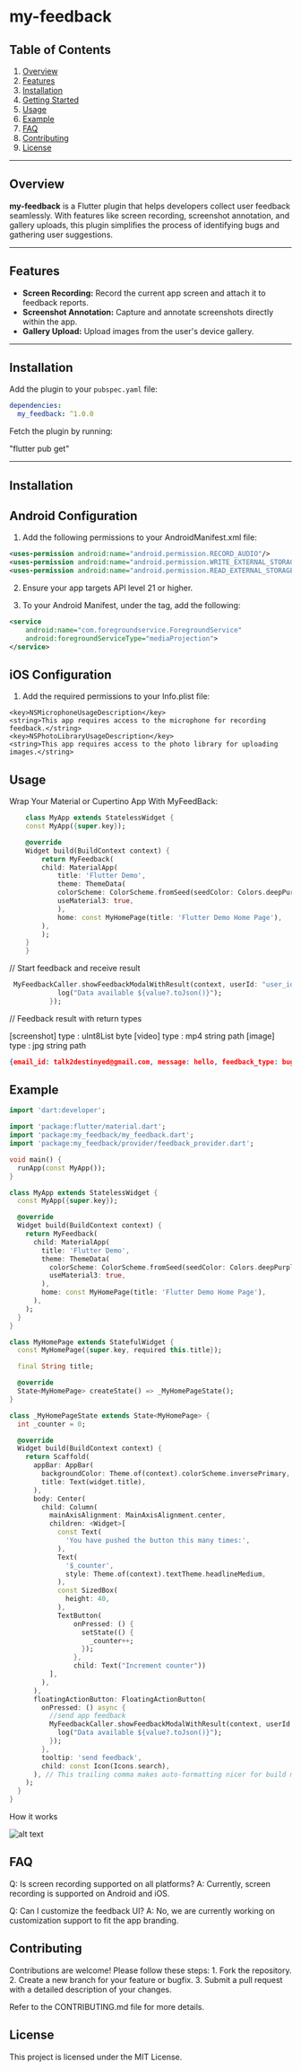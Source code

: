 # my-feedback

## Table of Contents
1. [Overview](#overview)
2. [Features](#features)
3. [Installation](#installation)
4. [Getting Started](#getting-started)
5. [Usage](#usage)
6. [Example](#example)
7. [FAQ](#faq)
8. [Contributing](#contributing)
9. [License](#license)

---

## Overview
**my-feedback** is a Flutter plugin that helps developers collect user feedback seamlessly. With features like screen recording, screenshot annotation, and gallery uploads, this plugin simplifies the process of identifying bugs and gathering user suggestions.

---

## Features
- **Screen Recording:** Record the current app screen and attach it to feedback reports.
- **Screenshot Annotation:** Capture and annotate screenshots directly within the app.
- **Gallery Upload:** Upload images from the user's device gallery.

---

## Installation
Add the plugin to your `pubspec.yaml` file:

```yaml
dependencies:
  my_feedback: ^1.0.0
```

Fetch the plugin by running:

"flutter pub get"

---

## Installation

## Android Configuration

1.	Add the following permissions to your AndroidManifest.xml file:

```xml
<uses-permission android:name="android.permission.RECORD_AUDIO"/>
<uses-permission android:name="android.permission.WRITE_EXTERNAL_STORAGE"/>
<uses-permission android:name="android.permission.READ_EXTERNAL_STORAGE"/>
```

2.	Ensure your app targets API level 21 or higher.

3.	To your Android Manifest, under the <application> tag, add the following:

```xml
<service
    android:name="com.foregroundservice.ForegroundService"
    android:foregroundServiceType="mediaProjection">
</service>
```



## iOS Configuration

1.	Add the required permissions to your Info.plist file:

```plist
<key>NSMicrophoneUsageDescription</key>
<string>This app requires access to the microphone for recording feedback.</string>
<key>NSPhotoLibraryUsageDescription</key>
<string>This app requires access to the photo library for uploading images.</string>
```

## Usage

Wrap Your Material or Cupertino App With MyFeedBack:

```dart
    class MyApp extends StatelessWidget {
    const MyApp({super.key});

    @override
    Widget build(BuildContext context) {
        return MyFeedback(
        child: MaterialApp(
            title: 'Flutter Demo',
            theme: ThemeData(
            colorScheme: ColorScheme.fromSeed(seedColor: Colors.deepPurple),
            useMaterial3: true,
            ),
            home: const MyHomePage(title: 'Flutter Demo Home Page'),
        ),
        );
    }
    }
```

// Start feedback and receive result

```dart
 MyFeedbackCaller.showFeedbackModalWithResult(context, userId: "user_identifier@gmail.com", onResult: (value) {
            log("Data available ${value?.toJson()}");
          });

```
        

// Feedback result with return types

[screenshot] type : uInt8List byte
[video] type : mp4 string path
[image] type : jpg string path

```json
{email_id: talk2destinyed@gmail.com, message: hello, feedback_type: bug, media: [{type: screenshot, url: [137, 80, 78, 71, 13, 10, 26]}, {type: video, url: /storage/emulated/0/Android/data/com.example.app/cache/my_feedback_record_234.mp4}, {type: image, url: /data/user/0/com.example.app/cache/scaled_pq1hw8.jpg}]}
```

## Example

```dart
import 'dart:developer';

import 'package:flutter/material.dart';
import 'package:my_feedback/my_feedback.dart';
import 'package:my_feedback/provider/feedback_provider.dart';

void main() {
  runApp(const MyApp());
}

class MyApp extends StatelessWidget {
  const MyApp({super.key});

  @override
  Widget build(BuildContext context) {
    return MyFeedback(
      child: MaterialApp(
        title: 'Flutter Demo',
        theme: ThemeData(
          colorScheme: ColorScheme.fromSeed(seedColor: Colors.deepPurple),
          useMaterial3: true,
        ),
        home: const MyHomePage(title: 'Flutter Demo Home Page'),
      ),
    );
  }
}

class MyHomePage extends StatefulWidget {
  const MyHomePage({super.key, required this.title});

  final String title;

  @override
  State<MyHomePage> createState() => _MyHomePageState();
}

class _MyHomePageState extends State<MyHomePage> {
  int _counter = 0;

  @override
  Widget build(BuildContext context) {
    return Scaffold(
      appBar: AppBar(
        backgroundColor: Theme.of(context).colorScheme.inversePrimary,
        title: Text(widget.title),
      ),
      body: Center(
        child: Column(
          mainAxisAlignment: MainAxisAlignment.center,
          children: <Widget>[
            const Text(
              'You have pushed the button this many times:',
            ),
            Text(
              '$_counter',
              style: Theme.of(context).textTheme.headlineMedium,
            ),
            const SizedBox(
              height: 40,
            ),
            TextButton(
                onPressed: () {
                  setState(() {
                    _counter++;
                  });
                },
                child: Text("Increment counter"))
          ],
        ),
      ),
      floatingActionButton: FloatingActionButton(
        onPressed: () async {
          //send app feedback
          MyFeedbackCaller.showFeedbackModalWithResult(context, userId: "talk2destinyed@gmail.com", onResult: (value) {
            log("Data available ${value?.toJson()}");
          });
        },
        tooltip: 'send feedback',
        child: const Icon(Icons.search),
      ), // This trailing comma makes auto-formatting nicer for build methods.
    );
  }
}

```

How it works

![alt text](https://github.com/Destiny-Ed/flutter_ripple/blob/main/assets/ripple.gif)


## FAQ

Q: Is screen recording supported on all platforms?
A: Currently, screen recording is supported on Android and iOS.

Q: Can I customize the feedback UI?
A: No, we are currently working on customization support to fit the app branding.

## Contributing

Contributions are welcome! Please follow these steps:
    1.	Fork the repository.
    2.	Create a new branch for your feature or bugfix.
    3.	Submit a pull request with a detailed description of your changes.

Refer to the CONTRIBUTING.md file for more details.

## License

This project is licensed under the MIT License.

